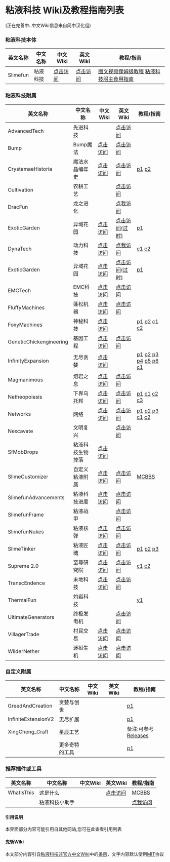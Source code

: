 # 粘液科技 Wiki及教程指南列表  
(正在完善中..中文Wiki信息来自简中汉化组)
### 粘液科技本体  
| 英文名称 | 中文名称 | 中文Wiki | 英文Wiki | 教程/指南 |
| ------ | ------- | ------- | ------- | ------- |
| Slimefun | 粘液科技 | [点击访问](https://slimefun-wiki.guizhanss.cn/) | [点击访问](https://kkgithub.com/Slimefun/Slimefun4/wiki) | [图文视频保姆级教程](https://www.mcbbs.net/thread-1479857-1-1.html) [粘液科技服主食用指南](https://mc.skycraft.cn/slimefun/) 
### 粘液科技附属  
| 英文名称 | 中文名称 | 中文Wiki | 英文Wiki | 教程/指南 |
| ------ | ------- | ------- | ------- | ------- |
| AdvancedTech | 先进科技 |  | [点击访问](https://github.com/Slimefun-Addon-Community/AdvancedTech/wiki) |
| Bump | Bump魔法 | [点击访问](https://slimefun-addons-wiki.guizhanss.cn/bump/) | [点击访问](https://docs.ybw0014.dev/bump/) |
| CrystamaeHistoria | 魔法水晶编年史 | [点击访问](https://slimefun-addons-wiki.guizhanss.cn/crystamae-historia/) | [点击访问](https://docs.sefiraat.dev/crystamae-historia/) | [p1](https://www.bilibili.com/video/BV1FY411J7cs/) [p2](https://www.bilibili.com/video/BV1VZ4y1m7eG/) |
| Cultivation | 农耕工艺 |  | [点击访问](https://docs.sefiraat.dev/crystamae-historia/spell-crafting) | 
| DracFun | 龙之进化 |  | [点我访问](https://slimecraftsmpwiki.gitbook.io/slimecraftsmp/slimefun/dracfun) | 
| ExoticGarden | 异域花园 | [点击访问](https://slimefun-addons-wiki.guizhanss.cn/exotic-garden/) | [点击访问(过时)](https://dev.bukkit.org/projects/exotic-garden) | [p1](https://www.bilibili.com/video/BV1Ny4y1r7Wz/) |
| DynaTech | 动力科技 | [点击访问](https://slimefun-addons-wiki.guizhanss.cn/dyna-tech/) | [点我访问](https://kkgithub.com/ProfElements/DynaTech/blob/main/README.md) | [c1](https://www.bilibili.com/read/cv19282167) [c2](https://www.bilibili.com/read/cv20641468) |
| ExoticGarden | 异域花园 | [点击访问](https://slimefun-addons-wiki.guizhanss.cn/exotic-garden/) | [点击访问(过时)](https://dev.bukkit.org/projects/exotic-garden) | [p1](https://www.bilibili.com/video/BV1Ny4y1r7Wz/) |
| EMCTech | EMC科技 | [点击访问](https://slimefun-addons-wiki.guizhanss.cn/emc-tech/) | [点击访问](https://kkgithub.com/Sefiraat/EquivalencyTech/wiki) |
| FluffyMachines | 蓬松机器 | [点击访问](https://slimefun-addons-wiki.guizhanss.cn/fluffy-machines/) | [点击访问](https://kkgithub.com/NCBPFluffyBear/FluffyMachines/blob/master/README.md) |
| FoxyMachines | 神秘科技 | [点击访问](https://slimefun-addons-wiki.guizhanss.cn/foxy-machines/) | | [p1](https://www.bilibili.com/video/BV1t3411W7vW/) [p2](https://www.bilibili.com/video/BV1qZ4y1z7i9/) [c1](https://www.bilibili.com/read/cv22932209) [c2](https://www.bilibili.com/read/cv23226679) |
| GeneticChickengineering | 基因工程 | [点击访问](https://slimefun-addons-wiki.guizhanss.cn/geneticchickengineering/) | [点击访问](https://kkgithub.com/kii-chan-reloaded/GeneticChickengineering/wiki) |
| InfinityExpansion | 无尽贪婪 | [点击访问](https://slimefun-addons-wiki.guizhanss.cn/infinity-expansion/) |  | [p1](https://www.bilibili.com/video/BV1vY411L7uW/) [p2](https://www.bilibili.com/video/BV1zS4y1C78n/) [p3](https://www.bilibili.com/video/BV1br4y1h7dC/) [p4](https://www.bilibili.com/video/BV1k34y1C7sV/) [p5](https://www.bilibili.com/video/BV1Tb4y147Z1/) [p6](https://www.bilibili.com/video/BV13a41117dA/) [c1](https://www.bilibili.com/read/cv25711662/) |
| Magmanimous | 熔岩之息 | [点击访问](https://slimefun-addons-wiki.guizhanss.cn/magmanimous/) | [点击访问](https://github.com/NCBPFluffyBear/Magmanimous/wiki/Magmanimous-Guide) |
| Netheopoiesis | 下界乌托邦 | [点击访问](https://slimefun-addons-wiki.guizhanss.cn/netheopoiesis/) | [点击访问](https://docs.sefiraat.dev/netheopoiesis/purification) | [p1](https://www.bilibili.com/video/BV1gY411R79T/) [c1](https://www.bilibili.com/read/cv26875618) [c2](https://www.bilibili.com/read/cv27156837) [c3](https://www.bilibili.com/read/cv27153961) |
| Networks | 网络 | [点击访问](https://slimefun-addons-wiki.guizhanss.cn/networks/) | [点击访问](https://docs.sefiraat.dev/netheopoiesis/networks) | [p1](https://www.bilibili.com/video/BV1vR4y1F77F/) [p2](https://www.bilibili.com/video/BV1Zb4y1H7Dm/) [p3](https://www.bilibili.com/video/BV1Lr4y1p7J5/) [c1](https://www.bilibili.com/read/cv21133798) [c2](https://www.bilibili.com/read/cv22208408) |
| Nexcavate | 文明复兴 |  | [点击访问](https://github.com/char3210/Nexcavate/blob/main/TUTORIAL.md) | 
| SfMobDrops | 粘液科技生物掉落 | [点击访问](https://slimefun-addons-wiki.guizhanss.cn/sf-mob-drops/) | 
| SlimeCustomizer | 自定义粘液附属 | [点击访问](https://slimefun-addons-wiki.guizhanss.cn/slime-customizer/) | [点击访问](https://kkgithub.com/NCBPFluffyBear/SlimeCustomizer/blob/master/README.md) | [MCBBS](https://www.mcbbs.net/thread-1396391-1-1.html) |
| SlimefunAdvancements | 粘液科技进度 | [点击访问](https://slimefun-addons-wiki.guizhanss.cn/slimefun-advancements/) | [点击访问](https://kkgithub.com/char3210/SlimefunAdvancements/blob/main/README.md) |
| SlimefunFrame | 粘液战甲 |  | [点击访问](https://kkgithub.com/VoperAD/SlimeFrame/blob/main/README.md) |
| SlimefunNukes | 粘液核弹 | [点击访问](https://slimefun-addons-wiki.guizhanss.cn/custom-plugins/Slimefun-Nukes) | [点击访问](https://kkgithub.com/lofi-enjoyer/SlimefunNukes/wiki) |
| SlimeTinker | 粘液匠魂 | [点击访问](https://slimefun-addons-wiki.guizhanss.cn/slime-tinker/) | [点击访问](https://docs.sefiraat.dev/slimetinker/) | [p1](https://www.bilibili.com/video/BV1Da411n7gq/) [p2](https://www.bilibili.com/video/BV1AV4y1J74c/) [p3](https://www.bilibili.com/video/BV113411n7DQ/) |
| Supreme 2.0 | 至尊研究院 | [点击访问](https://slimefun-addons-wiki.guizhanss.cn/supreme/) | [点击访问](https://kkgithub.com/Slimefun-Addon-Community/Supreme/wiki) | [c1](https://www.bilibili.com/read/cv18596298/) [c2](https://www.bilibili.com/read/cv18770413) |
| TranscEndence | 末地科技 | [点击访问](https://slimefun-addons-wiki.guizhanss.cn/transc-endence/) | [点击访问](https://github.com/Sfiguz7/TranscEndence/wiki/Walkthrough-guide-thingy) |
| ThermalFun | 灼岩科技 |  |  | [y1](https://www.youtube.com/watch?v=H8IAiVYIR3U&t=20s&ab_channel=mmm)
| UltimateGenerators | 终极发电机 |  | [点击访问](https://github.com/freeze-dolphin/UltimateGenerators/wiki) |
| VillagerTrade | 村民交易 | [点击访问](https://github.com/GuizhanCraft/VillagerTrade/blob/master/README.zh_CN.md) | [点击访问](https://github.com/GuizhanCraft/VillagerTrade/blob/master/README.md) |
| WilderNether | 迷狱生机 | [点击访问](https://slimefun-addons-wiki.guizhanss.cn/wilder-nether/) | [点击访问](https://github.com/SchnTgaiSpock/Wildernether/wiki)

### 自定义附属  
| 英文名称 | 中文名称 | 中文Wiki | 英文Wiki | 教程/指南 |
| ------ | ------- | ------- | ------- | ------- |
| GreedAndCreation | 贪婪与创世 |  |  | [p1](https://www.bilibili.com/video/BV1cX4y1k7vB) | 
| InfiniteExtensionV2 | 无尽扩展 |  |  | [p1](https://www.bilibili.com/video/BV1ij411w7vo) | 
| XingCheng_Craft | 星辰工艺 |  |  | 备注:可参考[Releases](https://github.com/FengXiang2233/XingCheng_Craft/releases)
|  | 更多奇特的工具 |  | | [p1](https://www.bilibili.com/video/BV1ZV4y1S7uY/)

### 推荐插件或工具  
| 英文名称 | 中文名称 | 中文Wiki | 英文Wiki | 教程/指南 |
| ------ | ------- | ------- | ------- | ------- |
| WhatIsThis | 这是什么 |  | [点击访问](https://github.com/steve4744/WhatIsThis) | [MCBBS](https://www.mcbbs.net/forum.php?mod=viewthread&tid=848750)
|  | 粘液科技小助手 |  |  | [点我访问](https://slimefun-helper.guizhanss.cn/)

<!-- tabs:start -->
#### **引用说明**
本界面部分内容可能引用自其他网站,您可在此查看引用列表
#### **鬼斩Wiki**
本文部分内容引自[粘液科技非官方中文Wiki](https://slimefun-wiki.guizhanss.cn/)中的[条目](https://slimefun-wiki.guizhanss.cn/Addons)，文字内容默认使用[MIT](https://kkgithub.com/SlimefunGuguProject/Slimefun-Wiki/blob/master/LICENSE)协议
<!-- tabs:end -->
